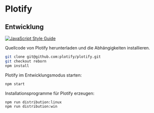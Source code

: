 # Plotify


## Entwicklung

[![JavaScript Style Guide](https://img.shields.io/badge/code_style-standard-brightgreen.svg)](https://standardjs.com)

Quellcode von Plotify herunterladen und die Abhängigkeiten installieren.

```bash
git clone git@github.com:plotify/plotify.git
git checkout reborn
npm install
```

Plotify im Entwicklungsmodus starten:

```bash
npm start
```

Installationsprogramme für Plotify erzeugen:

```bash
npm run distribution:linux
npm run distribution:win
```
